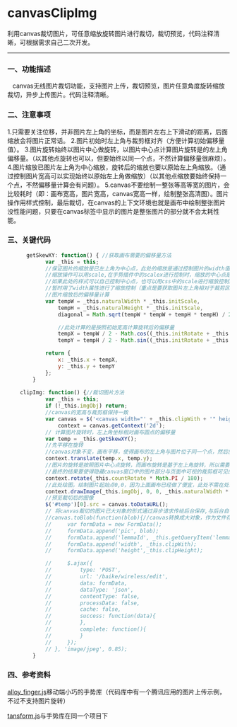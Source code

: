 # canvasClipImg
利用canvas裁切图片，可任意缩放旋转图片进行裁切，裁切预览，代码注释清晰，可根据需求自己二次开发。

---

### 一、功能描述
    canvas无线图片裁切功能，支持图片上传，裁切预览，图片任意角度旋转缩放裁切，异步上传图片。代码注释清晰。

### 二、注意事项 
1.只需要关注位移，并非图片左上角的坐标，而是图片左右上下滑动的距离，后面缩放会将图片正常话。
2.图片初始时左上角与裁剪框对齐（方便计算初始偏移量值）。
3.图片旋转始终以图片中心做旋转，以图片中心点计算图片旋转是的左上角偏移量。（以其他点旋转也可以，但要始终以同一个点，不然计算偏移量很麻烦）。
4.图片缩放已图片左上角为中心缩放，旋转后的缩放也要以原始左上角缩放。（通过控制图片宽高可以实现始终以原始左上角做缩放）（以其他点缩放要始终保持一个点，不然偏移量计算会有问题）。
5.canvas不要绘制一整张等高等宽的图片，会比较耗时（即：画布宽高，图片宽高，canvas宽高一样，绘制整张高清图）。图片操作用样式控制，最后裁切，在canvas的上下文环境也就是画布中绘制整张图片没性能问题，只要在canvas标签中显示的图片是整张图片的部分就不会太耗性能。

### 三、关键代码
``` javascript
      getSkewXY: function() { //获取画布需要的偏移量方法
			var _this = this;
			//保证图片的缩放是已左上角为中心点，此处的缩放是通过控制图片的width值进行的，可以保证以左上角为中心的。
			//缩放操作可以用scale,在手势插件中的scalex进行控制时，缩放的中心点是不定的，根据手势的变化而变化，无法进行计算，
			//如果此处的样式可以自己控制中心点，也可以用css中的scale进行缩放控制。
			//暂时用了width属性进行了缩放控制（重点是要获取图片左上角相对于裁剪区的坐标位置）
			//图片缩放后的偏移量计算
			var tempW = _this.naturalWidth * _this.initScale,
				tempH = _this.naturalHeight * _this.initScale,
				diagonal = Math.sqrt(tempW * tempW + tempH * tempH) / 2, //对角线长度的一半

				//此处计算的是按照初始宽高计算旋转后的偏移量
				tempX = tempW / 2 - Math.cos((_this.initRotate + _this.countRotate) * Math.PI / 180) * diagonal,
				tempY = tempH / 2 - Math.sin((_this.initRotate + _this.countRotate) * Math.PI / 180) * diagonal;

			return {
				x: _this.x + tempX,
				y: _this.y + tempY
			};
		}
    
    clipImg: function() {//裁切图片方法
			var _this = this;
			if (!_this.imgObj) return;
			//canvas的宽高与裁剪框保持一致
			var canvas = $('<canvas width="' + _this.clipWith + '" height="' + _this.clipHeight + '"></canvas>')[0],
				context = canvas.getContext('2d');
			// 计算图片旋转时，左上角坐标相对画布圆点的偏移量
			var temp = _this.getSkewXY();
			//先平移在旋转
			//canvas对象不变，画布平移，使得画布的左上角与图片位于同一个点，然后旋转画布，达到裁剪看中看到的图片部分与canvas绘制的部分一致
			context.translate(temp.x, temp.y);
			//图片的旋转是按照图片中心点旋转，而画布旋转是基于左上角旋转，所以需要先计算偏移量，在旋转
			//最终的结果要使得隐藏canvas窗口中的图片部分与页面中可视的裁剪框可见的图片部分保持一致，才能得到正确的裁剪图片
			context.rotate(_this.countRotate * Math.PI / 180);
			//此处绘图，绘制图片起始点0,0，因为上面画布已经做了便宜，此处不需在处理。将图像绘制在调整后的画布上
			context.drawImage(_this.imgObj, 0, 0, _this.naturalWidth * _this.initScale, _this.naturalHeight * _this.initScale);
			//预览裁切后的图像
			$('#temp')[0].src = canvas.toDataURL();
			// 将canvas裁切的图片已大对象的形式通过异步请求传给后台保存,与后台自行配合实现
			//canvas.toBlob(function(blob){//canvas转换成大对象，作为文件存储
			//     var formData = new FormData();
			//     formData.append('pic', blob);
			//     formData.append('lemmaId', _this.getQueryItem('lemmaId'));
			//     formData.append('width', _this.clipWith);
			//     formData.append('height',_this.clipHeight);

			//     $.ajax({
			//         type: 'POST',
			//         url: '/baike/wireless/edit',
			//         data: formData,
			//         dataType: 'json',
			//         contentType: false,
			//         processData: false,
			//         cache: false,
			//         success: function(data){
			//         },
			//         complete: function(){
			//         }
			//     });
			// }, 'image/jpeg', 0.85);
		}
```


### 四、参考资料
[alloy_finger.js](https://github.com/AlloyTeam/AlloyFinger)移动端小巧的手势库（代码库中有一个腾讯应用的图片上传示例，不过不支持图片旋转）

[tansform.js](https://github.com/AlloyTeam/AlloyFinger/tree/master/transformjs)与手势库在同一个项目下
